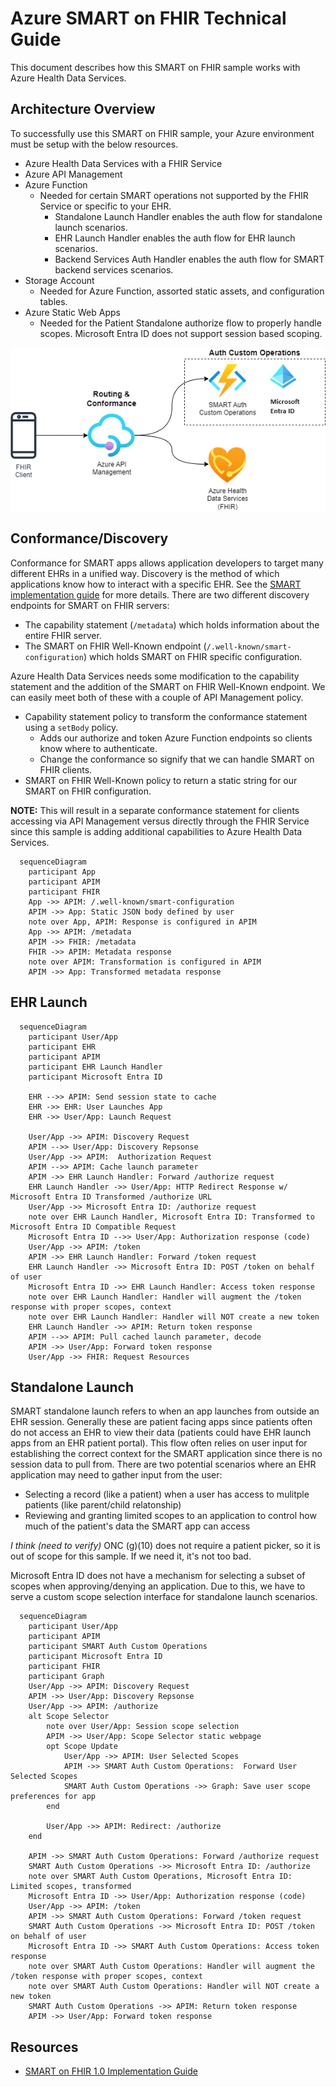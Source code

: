 # Azure SMART on FHIR Technical Guide

This document describes how this SMART on FHIR sample works with Azure Health Data Services.


## Architecture Overview

To successfully use this SMART on FHIR sample, your Azure environment must be setup with the below resources.

- Azure Health Data Services with a FHIR Service
- Azure API Management
- Azure Function
  - Needed for certain SMART operations not supported by the FHIR Service or specific to your EHR.
    - Standalone Launch Handler enables the auth flow for standalone launch scenarios.
    - EHR Launch Handler enables the auth flow for EHR launch scenarios.
    - Backend Services Auth Handler enables the auth flow for SMART backend services scenarios.
- Storage Account
  - Needed for Azure Function, assorted static assets, and configuration tables.
- Azure Static Web Apps
  - Needed for the Patient Standalone authorize flow to properly handle scopes. Microsoft Entra ID does not support session based scoping. 

![](./images/smart-sample-overview-archdiagram.png)

## Conformance/Discovery

Conformance for SMART apps allows application developers to target many different EHRs in a unified way. Discovery is the method of which applications know how to interact with a specific EHR. See the [SMART implementation guide](https://www.hl7.org/fhir/smart-app-launch/conformance.html) for more details. There are two different discovery endpoints for SMART on FHIR servers:

- The capability statement (`/metadata`) which holds information about the entire FHIR server.
- The SMART on FHIR Well-Known endpoint (`/.well-known/smart-configuration`) which holds SMART on FHIR specific configuration.

Azure Health Data Services needs some modification to the capability statement and the addition of the SMART on FHIR Well-Known endpoint. We can easily meet both of these with a couple of API Management policy.

- Capability statement policy to transform the conformance statement using a `setBody` policy.
  - Adds our authorize and token Azure Function endpoints so clients know where to authenticate.
  - Change the conformance so signify that we can handle SMART on FHIR clients.
- SMART on FHIR Well-Known policy to return a static string for our SMART on FHIR configuration.

**NOTE:** This will result in a separate conformance statement for clients accessing via API Management versus directly through the FHIR Service since this sample is adding additional capabilities to Azure Health Data Services.

```mermaid
  sequenceDiagram
    participant App
    participant APIM
    participant FHIR
    App ->> APIM: /.well-known/smart-configuration
    APIM ->> App: Static JSON body defined by user
    note over App, APIM: Response is configured in APIM
    App ->> APIM: /metadata
    APIM ->> FHIR: /metadata
    FHIR ->> APIM: Metadata response
    note over APIM: Transformation is configured in APIM
    APIM ->> App: Transformed metadata response
```

## EHR Launch

```mermaid
  sequenceDiagram
    participant User/App
    participant EHR
    participant APIM
    participant EHR Launch Handler
    participant Microsoft Entra ID

    EHR -->> APIM: Send session state to cache
    EHR ->> EHR: User Launches App
    EHR ->> User/App: Launch Request

    User/App ->> APIM: Discovery Request
    APIM -->> User/App: Discovery Repsonse
    User/App ->> APIM:  Authorization Request
    APIM -->> APIM: Cache launch parameter
    APIM ->> EHR Launch Handler: Forward /authorize request    
    EHR Launch Handler ->> User/App: HTTP Redirect Response w/ Microsoft Entra ID Transformed /authorize URL
    User/App ->> Microsoft Entra ID: /authorize request
    note over EHR Launch Handler, Microsoft Entra ID: Transformed to Microsoft Entra ID Compatible Request
    Microsoft Entra ID -->> User/App: Authorization response (code)
    User/App ->> APIM: /token
    APIM ->> EHR Launch Handler: Forward /token request
    EHR Launch Handler ->> Microsoft Entra ID: POST /token on behalf of user
    Microsoft Entra ID ->> EHR Launch Handler: Access token response
    note over EHR Launch Handler: Handler will augment the /token response with proper scopes, context
    note over EHR Launch Handler: Handler will NOT create a new token
    EHR Launch Handler ->> APIM: Return token response
    APIM -->> APIM: Pull cached launch parameter, decode
    APIM ->> User/App: Forward token response
    User/App ->> FHIR: Request Resources
```

## Standalone Launch

SMART standalone launch refers to when an app launches from outside an EHR session. Generally these are patient facing apps since patients often do not access an EHR to view their data (patients could have EHR launch apps from an EHR patient portal). This flow often relies on user input for establishing the correct context for the SMART application since there is no session data to pull from. There are two potential scenarios where an EHR application may need to gather input from the user:

- Selecting a record (like a patient) when a user has access to mulitple patients (like parent/child relatonship)
- Reviewing and granting limited scopes to an application to control how much of the patient's data the SMART app can access

*I think (need to verify)* ONC (g)(10) does not require a patient picker, so it is out of scope for this sample. If we need it, it's not too bad.

Microsoft Entra ID does not have a mechanism for selecting a subset of scopes when approving/denying an application. Due to this, we have to serve a custom scope selection interface for standalone launch scenarios.

```mermaid
  sequenceDiagram
    participant User/App
    participant APIM
    participant SMART Auth Custom Operations
    participant Microsoft Entra ID
    participant FHIR
    participant Graph
    User/App ->> APIM: Discovery Request
    APIM ->> User/App: Discovery Repsonse
    User/App ->> APIM: /authorize
    alt Scope Selector
        note over User/App: Session scope selection
        APIM ->> User/App: Scope Selector static webpage
        opt Scope Update
            User/App ->> APIM: User Selected Scopes
            APIM ->> SMART Auth Custom Operations:  Forward User Selected Scopes
            SMART Auth Custom Operations ->> Graph: Save user scope preferences for app
        end
        
        User/App ->> APIM: Redirect: /authorize        
    end

    APIM ->> SMART Auth Custom Operations: Forward /authorize request    
    SMART Auth Custom Operations ->> Microsoft Entra ID: /authorize
    note over SMART Auth Custom Operations, Microsoft Entra ID: Limited scopes, transformed
    Microsoft Entra ID ->> User/App: Authorization response (code)
    User/App ->> APIM: /token
    APIM ->> SMART Auth Custom Operations: Forward /token request
    SMART Auth Custom Operations ->> Microsoft Entra ID: POST /token on behalf of user
    Microsoft Entra ID ->> SMART Auth Custom Operations: Access token response
    note over SMART Auth Custom Operations: Handler will augment the /token response with proper scopes, context
    note over SMART Auth Custom Operations: Handler will NOT create a new token
    SMART Auth Custom Operations ->> APIM: Return token response
    APIM ->> User/App: Forward token response
```



## Resources

- [SMART on FHIR 1.0 Implementation Guide](https://hl7.org/fhir/smart-app-launch/1.0.0/)


